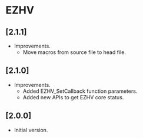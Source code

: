 # EZHV

## [2.1.1]

- Improvements.
  - Move macros from source file to head file.

## [2.1.0]

- Improvements.
  - Added EZHV_SetCallback function parameters.
  - Added new APIs to get EZHV core status.

## [2.0.0]

- Initial version.
